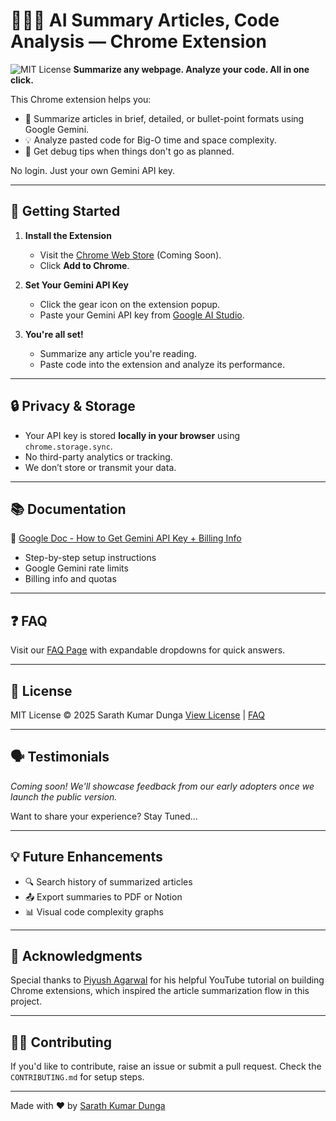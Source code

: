 # 🧑🏻‍💻 AI Summary Articles, Code Analysis — Chrome Extension

![MIT License](https://img.shields.io/badge/license-MIT-green)
**Summarize any webpage. Analyze your code. All in one click.**

This Chrome extension helps you:

- 📃 Summarize articles in brief, detailed, or bullet-point formats using Google Gemini.
- 💡 Analyze pasted code for Big-O time and space complexity.
- 🧪 Get debug tips when things don't go as planned.

No login. Just your own Gemini API key.

---

## 🚀 Getting Started

1. **Install the Extension**

   - Visit the [Chrome Web Store](#) (Coming Soon).
   - Click **Add to Chrome**.

2. **Set Your Gemini API Key**

   - Click the gear icon on the extension popup.
   - Paste your Gemini API key from [Google AI Studio](https://makersuite.google.com/app/apikey).

3. **You're all set!**

   - Summarize any article you're reading.
   - Paste code into the extension and analyze its performance.

---

## 🔒 Privacy & Storage

- Your API key is stored **locally in your browser** using `chrome.storage.sync`.
- No third-party analytics or tracking.
- We don’t store or transmit your data.

---

## 📚 Documentation

📄 [Google Doc - How to Get Gemini API Key + Billing Info](https://docs.google.com/document/d/1rDcfkPIugkY8ZCy-x9b7r6iygx5ot7Wcyjj7Bp24tcY/edit?tab=t.0)

- Step-by-step setup instructions
- Google Gemini rate limits
- Billing info and quotas

---

## ❓ FAQ

Visit our [FAQ Page](./faq.html) with expandable dropdowns for quick answers.

---

## 📝 License

MIT License © 2025 Sarath Kumar Dunga
[View License](./LICENSE) | [FAQ](./faq.html)

---

## 🗣️ Testimonials

_Coming soon! We'll showcase feedback from our early adopters once we launch the public version._

Want to share your experience? Stay Tuned...

---

## 💡 Future Enhancements

- 🔍 Search history of summarized articles
- 📤 Export summaries to PDF or Notion
- 📊 Visual code complexity graphs

---

## 🙏 Acknowledgments

Special thanks to [Piyush Agarwal](https://www.youtube.com/@RoadsideCoder) for his helpful YouTube tutorial on building Chrome extensions, which inspired the article summarization flow in this project.

---

## 👨‍💻 Contributing

If you'd like to contribute, raise an issue or submit a pull request.
Check the `CONTRIBUTING.md` for setup steps.

---

Made with ❤️ by [Sarath Kumar Dunga](https://www.linkedin.com/in/sarathkumardunga)
